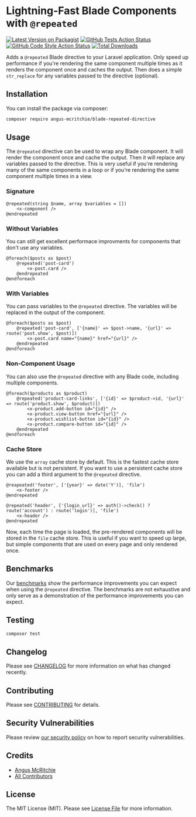# Lightning-Fast Blade Components with `@repeated`

[![Latest Version on Packagist](https://img.shields.io/packagist/v/angus-mcritchie/blade-repeated-directive.svg?style=flat-square)](https://packagist.org/packages/angus-mcritchie/blade-repeated-directive)
[![GitHub Tests Action Status](https://img.shields.io/github/actions/workflow/status/angus-mcritchie/blade-repeated-directive/run-tests.yml?branch=main&label=tests&style=flat-square)](https://github.com/angus-mcritchie/blade-repeated-directive/actions?query=workflow%3Arun-tests+branch%3Amain)
[![GitHub Code Style Action Status](https://img.shields.io/github/actions/workflow/status/angus-mcritchie/blade-repeated-directive/fix-php-code-style-issues.yml?branch=main&label=code%20style&style=flat-square)](https://github.com/angus-mcritchie/blade-repeated-directive/actions?query=workflow%3A"Fix+PHP+code+style+issues"+branch%3Amain)
[![Total Downloads](https://img.shields.io/packagist/dt/angus-mcritchie/blade-repeated-directive.svg?style=flat-square)](https://packagist.org/packages/angus-mcritchie/blade-repeated-directive)

Adds a `@repeated` Blade directive to your Laravel application. Only speed up performance if you're rendering the same component multiple times as it renders the component once and caches the output. Then does a simple `str_replace` for any variables passed to the directive (optional).

## Installation

You can install the package via composer:

```bash
composer require angus-mcritchie/blade-repeated-directive
```

## Usage
The `@repeated` directive can be used to wrap any Blade component. It will render the component once and cache the output. Then it will replace any variables passed to the directive.
This is very useful if you're rendering many of the same components in a loop or if you're rendering the same component multiple times in a view.

### Signature
```blade
@repeated(string $name, array $variables = [])
    <x-component />
@endrepeated
```

### Without Variables
You can still get excellent performace improvments for components that don't use any variables.

```blade
@foreach($posts as $post)
    @repeated('post-card')
        <x-post.card />
    @endrepeated
@endforeach
```

### With Variables
You can pass variables to the `@repeated` directive. The variables will be replaced in the output of the component.

```blade
@foreach($posts as $post)
    @repeated('post-card', ['{name}' => $post->name, '{url}' => route('post.show', $post)])
        <x-post.card name="{name}" href="{url}" />
    @endrepeated
@endforeach
```

### Non-Component Usage
You can also use the `@repeated` directive with any Blade code, including multiple components.

```blade
@foreach($products as $product)
    @repeated('product-card-links', ['{id}' => $product->id, '{url}' => route('product.show', $product)])
        <x-product.add-button id="{id}" />
        <x-product.view-button href="{url}" />
        <x-product.wishlist-button id="{id}" />
        <x-product.compare-button id="{id}" />
    @endrepeated
@endforeach
```

### Cache Store
We use the `array` cache store by default. This is the fastest cache store available but is not persistent. If you want to use a persistent cache store you can add a third argument to the `@repeated` directive.

```blade
@reapeated('footer', ['{year}' => date('Y')], 'file')
    <x-footer />
@endrepeated
```

```blade
@repeated('header', ['{login_url}' => auth()->check() ? route('account') : route('login')], 'file')
    <x-header />
@endrepeated
```

Now, each time the page is loaded, the pre-rendered components will be stored in the `file` cache store. This is useful if you want to speed up large, but simple components that are used on every page and only rendered once.


## Benchmarks
Our [benchmarks](./benchmarks.md) show the performance improvements you can expect when using the `@repeated` directive. The benchmarks are not exhaustive and only serve as a demonstration of the performance improvements you can expect.

## Testing

```bash
composer test
```

## Changelog

Please see [CHANGELOG](CHANGELOG.md) for more information on what has changed recently.

## Contributing

Please see [CONTRIBUTING](CONTRIBUTING.md) for details.

## Security Vulnerabilities

Please review [our security policy](../../security/policy) on how to report security vulnerabilities.

## Credits

- [Angus McRitchie](https://github.com/angus-mcritchie)
- [All Contributors](../../contributors)

## License

The MIT License (MIT). Please see [License File](LICENSE.md) for more information.
